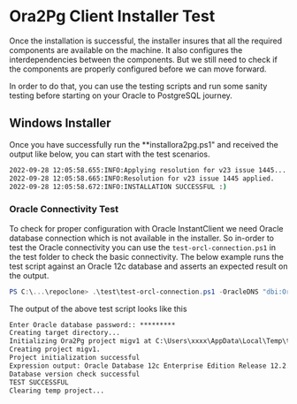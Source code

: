 # Ora2Pg Client Installer Test

Once the installation is successful, the installer insures that all the required components are available on the machine. It also configures the interdependencies between the components. But we still need to check if the components are properly configured before we can move forward.

In order to do that, you can use the testing scripts and run some sanity testing before starting on your Oracle to PostgreSQL journey.

## Windows Installer

Once you have successfully run the **installora2pg.ps1" and received the output like below, you can start with the test scenarios.

```cmd
2022-09-28 12:05:58.655:INFO:Applying resolution for v23 issue 1445...
2022-09-28 12:05:58.665:INFO:Resolution for v23 issue 1445 applied.
2022-09-28 12:05:58.672:INFO:INSTALLATION SUCCESSFUL :)
```

### Oracle Connectivity Test

To check for proper configuration with Oracle InstantClient we need Oracle database connection which is not available in the installer. So in-order to test the Oracle connectivity you can use the ```test-orcl-connection.ps1``` in the test folder to check the basic connectivity. The below example runs the test script against an Oracle 12c database and asserts an expected result on the output.

```powershell
PS C:\...\repoclone> .\test\test-orcl-connection.ps1 -OracleDNS "dbi:Oracle:host=X.X.X.X;sid=orcl;port=1521" -OracleUser "system" -ExpectedResult "12c Enterprise Edition Release 12.2.0.1.0"
```

The output of the above test script looks like this

```cmd
Enter Oracle database password:: *********
Creating target directory...
Initializing Ora2Pg project migv1 at C:\Users\xxxx\AppData\Local\Temp\test-orcl-connection
Creating project migv1.
Project initialization successful
Expression output: Oracle Database 12c Enterprise Edition Release 12.2.0.1.0
Database version check successful
TEST SUCCESSFUL
Clearing temp project...
```